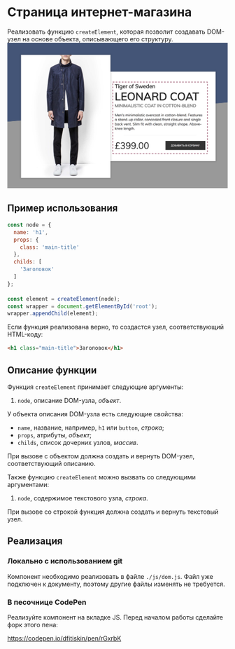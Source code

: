 Страница интернет-магазина
===

Реализовать функцию `createElement`, которая позволит создавать DOM-узел на основе объекта, описывающего его структуру.
![Страница интернет-магазина](./res/preview.png)

## Пример использования
```javascript
const node = {
  name: 'h1',
  props: {
    class: 'main-title'
  },
  childs: [
    'Заголовок'
  ]
};

const element = createElement(node);
const wrapper = document.getElementById('root');
wrapper.appendChild(element);
```

Если функция реализована верно, то создастся узел, соответствующий HTML-коду:
```html
<h1 class="main-title">Заголовок</h1>
```

## Описание функции

Функция `createElement` принимает следующие аргументы:
1. `node`, описание DOM-узла, _объект_.

У объекта описания DOM-узла есть следующие свойства:
- `name`, название, например, `h1` или `button`, _строка_;
- `props`, атрибуты, _объект_;
- `childs`, список дочерних узлов, _массив_.

При вызове с объектом должна создать и вернуть DOM-узел, соответствующий описанию.

Также функцию `createElement` можно вызвать со следующими аргументами:
1. `node`, содержимое текстового узла, _строка_.

При вызове со строкой функция должна создать и вернуть текстовый узел.

## Реализация

### Локально с использованием git

Компонент необходимо реализовать в файле `./js/dom.js`. Файл уже подключен к документу, поэтому другие файлы изменять не требуется.

### В песочнице CodePen

Реализуйте компонент на вкладке JS. Перед началом работы сделайте форк этого пена:

https://codepen.io/dfitiskin/pen/rGxrbK
